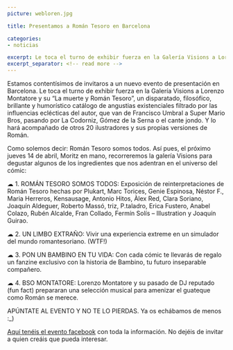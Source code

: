 ```yaml
---
picture: webloren.jpg

title: Presentamos a Román Tesoro en Barcelona

categories:
- noticias

excerpt: Le toca el turno de exhibir fuerza en la Galería Visions a Lorenzo Montatore y su “La muerte y Román Tesoro”.
excerpt_separator: <!-- read more -->
---
```


Estamos contentísimos de invitaros a un nuevo evento de presentación en Barcelona. Le toca el turno de exhibir fuerza en la Galería Visions a Lorenzo Montatore y su “La muerte y Román Tesoro”, un disparatado, filosófico, brillante y humorístico catálogo de angustias existenciales filtrado por las influencias eclécticas del autor, que van de Francisco Umbral a Super Mario Bros, pasando por La Codorniz, Gómez de la Serna o el cante jondo. Y lo hará acompañado de otros 20 ilustradores y sus propias versiones de Román.

Como solemos decir: Román Tesoro somos todos. Así pues, el próximo jueves 14 de abril, Moritz en mano, recorreremos la galería Visions para degustar algunos de los ingredientes que nos adentran en el universo del cómic:

☁ 1. ROMÁN TESORO SOMOS TODOS: Exposición de reinterpretaciones de Román Tesoro hechas por Plukart, Marc Torices, Genie Espinosa, Néstor F., Maria Herreros, Kensausage, Antonio Hitos, Àlex Red, Clara Soriano, Joaquín Aldeguer, Roberto Massó, triz, P.taladro, Erica Fustero, Anabel Colazo, Rubén Alcalde, Fran Collado, Fermín Solís – Illustration y Joaquín Guirao.

☁ 2. UN LIMBO EXTRAÑO: Vivir una experiencia extreme en un simulador del mundo romantesoriano. (WTF!)

☁ 3. PON UN BAMBINO EN TU VIDA: Con cada cómic te llevarás de regalo un fanzine exclusivo con la historia de Bambino, tu futuro inseparable compañero.

☁ 4. BSO MONTATORE: Lorenzo Montatore y su pasado de DJ reputado (fun fact) prepararan una selección musical para amenizar el guateque como Román se merece.

APÚNTATE AL EVENTO Y NO TE LO PIERDAS.
Ya os echábamos de menos :_)

[Aquí tenéis el evento facebook](https://www.facebook.com/events/646224205531815/) con toda la información. No dejéis de invitar a quien creáis que pueda interesar.
